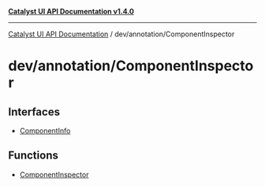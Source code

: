 [**Catalyst UI API Documentation v1.4.0**](../../../README.md)

---

[Catalyst UI API Documentation](../../../README.md) / dev/annotation/ComponentInspector

# dev/annotation/ComponentInspector

## Interfaces

- [ComponentInfo](interfaces/ComponentInfo.md)

## Functions

- [ComponentInspector](functions/ComponentInspector.md)
